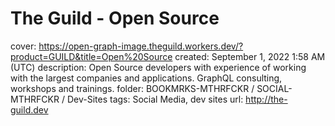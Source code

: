 # The Guild - Open Source

cover: https://open-graph-image.theguild.workers.dev/?product=GUILD&title=Open%20Source
created: September 1, 2022 1:58 AM (UTC)
description: Open Source developers with experience of working with the largest companies and applications. GraphQL consulting, workshops and trainings.
folder: BOOKMRKS-MTHRFCKR / SOCIAL-MTHRFCKR / Dev-Sites
tags: Social Media, dev sites
url: http://the-guild.dev